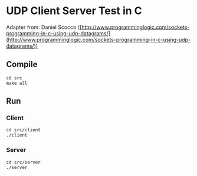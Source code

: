 # UDP Client Server Test in C

Adapter from:  Daniel Scocco ([http://www.programminglogic.com/sockets-programming-in-c-using-udp-datagrams/](http://www.programminglogic.com/sockets-programming-in-c-using-udp-datagrams/))

## Compile

```
cd src
make all
```

## Run
### Client

```
cd src/client
./client
```

### Server

```
cd src/server
./server
``` 
